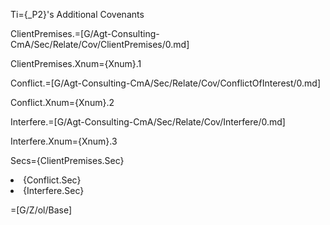 Ti={_P2}'s Additional Covenants

ClientPremises.=[G/Agt-Consulting-CmA/Sec/Relate/Cov/ClientPremises/0.md]

ClientPremises.Xnum={Xnum}.1

Conflict.=[G/Agt-Consulting-CmA/Sec/Relate/Cov/ConflictOfInterest/0.md]

Conflict.Xnum={Xnum}.2

Interfere.=[G/Agt-Consulting-CmA/Sec/Relate/Cov/Interfere/0.md]

Interfere.Xnum={Xnum}.3

Secs={ClientPremises.Sec}<li>{Conflict.Sec}<li>{Interfere.Sec}

=[G/Z/ol/Base]